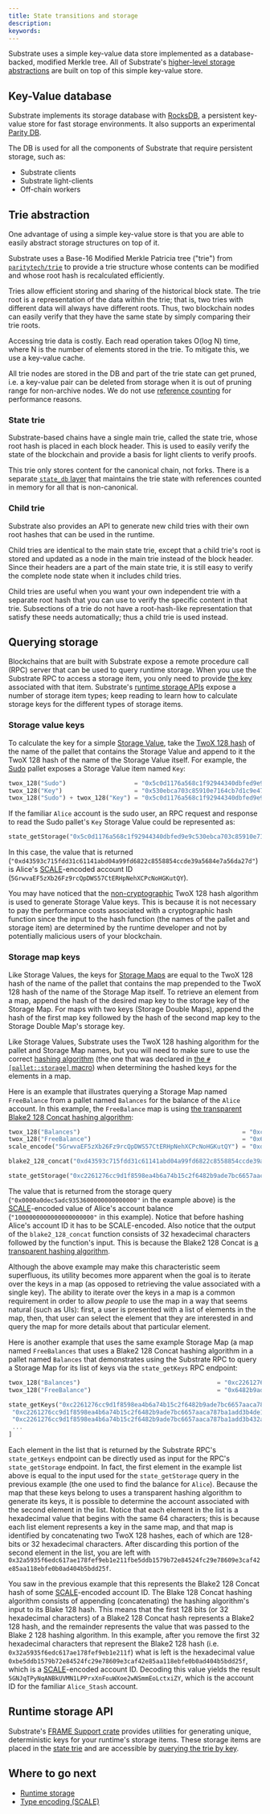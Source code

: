 ```yaml
---
title: State transitions and storage
description:
keywords:
---
```


Substrate uses a simple key-value data store implemented as a database-backed, modified Merkle tree.
All of Substrate's [higher-level storage abstractions](/build/runtime-storage) are built on top of this simple key-value store.

## Key-Value database

Substrate implements its storage database with [RocksDB](https://rocksdb.org/), a persistent key-value store for fast storage environments. It also supports an experimental [Parity DB](https://github.com/paritytech/parity-db).

The DB is used for all the components of Substrate that require persistent storage, such as:

- Substrate clients
- Substrate light-clients
- Off-chain workers

## Trie abstraction

One advantage of using a simple key-value store is that you are able to easily abstract storage structures on top of it.

Substrate uses a Base-16 Modified Merkle Patricia tree ("trie") from [`paritytech/trie`](https://github.com/paritytech/trie) to provide a trie structure whose contents can be modified and whose root hash is recalculated efficiently.

Tries allow efficient storing and sharing of the historical block state. The trie root is a representation of the data within the trie; that is, two tries with different data will always have different roots.
Thus, two blockchain nodes can easily verify that they have the same state by simply comparing their trie roots.

Accessing trie data is costly.
Each read operation takes O(log N) time, where N is the number of elements stored in the trie. To mitigate this, we use a key-value cache.

All trie nodes are stored in the DB and part of the trie state can get pruned, i.e. a key-value pair can be deleted from storage when it is out of pruning range for non-archive nodes.
We do not use [reference counting](http://en.wikipedia.org/wiki/Reference_counting) for performance reasons.

### State trie

Substrate-based chains have a single main trie, called the state trie, whose root hash is placed in each block header.
This is used to easily verify the state of the blockchain and provide a basis for light clients to verify proofs.

This trie only stores content for the canonical chain, not forks.
There is a separate [`state_db` layer](https://paritytech.github.io/substrate/master/sc_state_db/index.html) that maintains the trie state with references counted in memory for all that is non-canonical.

### Child trie

Substrate also provides an API to generate new child tries with their own root hashes that can be used in the runtime.

Child tries are identical to the main state trie, except that a child trie's root is stored and updated as a node in the main trie instead of the block header.
Since their headers are a part of the main state trie, it is still easy to verify the complete node state when it includes child tries.

Child tries are useful when you want your own independent trie with a separate root hash that you can use to verify the specific content in that trie.
Subsections of a trie do not have a root-hash-like representation that satisfy these needs automatically; thus a child trie is used instead.

## Querying storage

Blockchains that are built with Substrate expose a remote procedure call (RPC) server that can be used to query runtime storage. When you use the Substrate RPC to access a storage item, you only need to provide [the key](#key-value-database) associated with that item.
Substrate's [runtime storage APIs](/build/runtime-storage) expose a number of storage item types; keep reading to learn how to calculate storage keys for the different types of storage items.

### Storage value keys

To calculate the key for a simple [Storage Value](/build/runtime-storage#storage-value), take the [TwoX 128 hash](https://github.com/Cyan4973/xxHash) of the name of the pallet that contains the Storage Value and append to it the TwoX 128 hash of the name of the Storage Value itself.
For example, the [Sudo](https://paritytech.github.io/substrate/master/pallet_sudo/index.html) pallet exposes a Storage Value item named `Key`:

```rust
twox_128("Sudo")                   = "0x5c0d1176a568c1f92944340dbfed9e9c"
twox_128("Key")                    = "0x530ebca703c85910e7164cb7d1c9e47b"
twox_128("Sudo") + twox_128("Key") = "0x5c0d1176a568c1f92944340dbfed9e9c530ebca703c85910e7164cb7d1c9e47b"
```

If the familiar `Alice` account is the sudo user, an RPC request and response to read the Sudo pallet's `Key` Storage Value could be represented as:

```rust
state_getStorage("0x5c0d1176a568c1f92944340dbfed9e9c530ebca703c85910e7164cb7d1c9e47b") = "0xd43593c715fdd31c61141abd04a99fd6822c8558854ccde39a5684e7a56da27d"
```

In this case, the value that is returned (`"0xd43593c715fdd31c61141abd04a99fd6822c8558854ccde39a5684e7a56da27d"`) is Alice's [SCALE](/reference/scale-codec)-encoded account ID (`5GrwvaEF5zXb26Fz9rcQpDWS57CtERHpNehXCPcNoHGKutQY`).

You may have noticed that the [non-cryptographic](/build/runtime-storage#cryptographic-hashing-algorithms) TwoX 128 hash algorithm is used to generate Storage Value keys.
This is because it is not necessary to pay the performance costs associated with a cryptographic hash function since the input to the hash function (the names of the pallet and storage item) are determined by the runtime developer and not by potentially malicious users of your blockchain.

### Storage map keys

Like Storage Values, the keys for [Storage Maps](/build/runtime-storage#storage-map) are equal to the TwoX 128 hash of the name of the pallet that contains the map prepended to the TwoX 128 hash of the name of the Storage Map itself.
To retrieve an element from a map, append the hash of the desired map key to the storage key of the Storage Map.
For maps with two keys (Storage Double Maps), append the hash of the first map key followed by the hash of the second map key to the Storage Double Map's storage key.

Like Storage Values, Substrate uses the TwoX 128 hashing algorithm for the pallet and Storage Map names, but you will need to make sure to use the correct [hashing algorithm](/build/runtime-storage#hashing-algorithms) (the one that was declared in [the `#[pallet::storage]` macro](/build/runtime-storage#declaring-storage-items)) when determining the hashed keys for the elements in a map.

Here is an example that illustrates querying a Storage Map named `FreeBalance` from a pallet named `Balances` for the balance of the `Alice` account.
In this example, the `FreeBalance` map is using [the transparent Blake2 128 Concat hashing algorithm](/build/runtime-storage#transparent-hashing-algorithms):

```rust
twox_128("Balances")                                             = "0xc2261276cc9d1f8598ea4b6a74b15c2f"
twox_128("FreeBalance")                                          = "0x6482b9ade7bc6657aaca787ba1add3b4"
scale_encode("5GrwvaEF5zXb26Fz9rcQpDWS57CtERHpNehXCPcNoHGKutQY") = "0xd43593c715fdd31c61141abd04a99fd6822c8558854ccde39a5684e7a56da27d"

blake2_128_concat("0xd43593c715fdd31c61141abd04a99fd6822c8558854ccde39a5684e7a56da27d") = "0xde1e86a9a8c739864cf3cc5ec2bea59fd43593c715fdd31c61141abd04a99fd6822c8558854ccde39a5684e7a56da27d"

state_getStorage("0xc2261276cc9d1f8598ea4b6a74b15c2f6482b9ade7bc6657aaca787ba1add3b4de1e86a9a8c739864cf3cc5ec2bea59fd43593c715fdd31c61141abd04a99fd6822c8558854ccde39a5684e7a56da27d") = "0x0000a0dec5adc9353600000000000000"
```

The value that is returned from the storage query (`"0x0000a0dec5adc9353600000000000000"` in the example above) is the [SCALE](/reference/scale-codec/)-encoded value of Alice's account balance (`"1000000000000000000000"` in this example).
Notice that before hashing Alice's account ID it has to be SCALE-encoded.
Also notice that the output of the `blake2_128_concat` function consists of 32 hexadecimal characters followed by the function's input.
This is because the Blake2 128 Concat is [a transparent hashing algorithm](/build/runtime-storage#transparent-hashing-algorithms).

Although the above example may make this characteristic seem superfluous, its utility becomes more apparent when the goal is to iterate over the keys in a map (as opposed to retrieving the value associated with a single key).
The ability to iterate over the keys in a map is a common requirement in order to allow _people_ to use the map in a way that seems natural (such as UIs): first, a user is presented with a list of elements in the map, then, that user can select the element that they are interested in and query the map for more details about that particular element.

Here is another example that uses the same example Storage Map (a map named `FreeBalances` that uses a Blake2 128 Concat hashing algorithm in a pallet named `Balances` that demonstrates using the Substrate RPC to query a Storage Map
for its list of keys via the `state_getKeys` RPC endpoint:

```rust
twox_128("Balances")                                      = "0xc2261276cc9d1f8598ea4b6a74b15c2f"
twox_128("FreeBalance")                                   = "0x6482b9ade7bc6657aaca787ba1add3b4"

state_getKeys("0xc2261276cc9d1f8598ea4b6a74b15c2f6482b9ade7bc6657aaca787ba1add3b4") = [
 "0xc2261276cc9d1f8598ea4b6a74b15c2f6482b9ade7bc6657aaca787ba1add3b4de1e86a9a8c739864cf3cc5ec2bea59fd43593c715fdd31c61141abd04a99fd6822c8558854ccde39a5684e7a56da27d",
 "0xc2261276cc9d1f8598ea4b6a74b15c2f6482b9ade7bc6657aaca787ba1add3b432a5935f6edc617ae178fef9eb1e211fbe5ddb1579b72e84524fc29e78609e3caf42e85aa118ebfe0b0ad404b5bdd25f",
 ...
]
```

Each element in the list that is returned by the Substrate RPC's `state_getKeys` endpoint can be directly used as input for the RPC's `state_getStorage` endpoint.
In fact, the first element in the example list above is equal to the input used for the `state_getStorage` query in the previous example (the one used to find the balance for `Alice`).
Because the map that these keys belong to uses a transparent hashing algorithm to generate its keys, it is possible to determine the account associated with the second element in the list.
Notice that each element in the list is a hexadecimal value that begins with the same 64 characters; this is because each list element represents a key in the same map, and that map is identified by concatenating two TwoX 128 hashes, each of which are 128-bits or 32 hexadecimal characters.
After discarding this portion of the second element in the list, you are left with `0x32a5935f6edc617ae178fef9eb1e211fbe5ddb1579b72e84524fc29e78609e3caf42e85aa118ebfe0b0ad404b5bdd25f`.

You saw in the previous example that this represents the Blake2 128 Concat hash of some [SCALE](/reference/scale-codec)-encoded account ID.
The Blake 128 Concat hashing algorithm consists of appending (concatenating) the hashing algorithm's input to its Blake 128 hash.
This means that the first 128 bits (or 32 hexadecimal characters) of a Blake2 128 Concat hash represents a Blake2 128 hash, and the remainder represents the value that was passed to the Blake 2 128 hashing algorithm.
In this example, after you remove the first 32 hexadecimal characters that represent the Blake2 128 hash (i.e. `0x32a5935f6edc617ae178fef9eb1e211f`) what is left is the hexadecimal value `0xbe5ddb1579b72e84524fc29e78609e3caf42e85aa118ebfe0b0ad404b5bdd25f`, which is a [SCALE](/reference/scale-codec)-encoded account ID.
Decoding this value yields the result `5GNJqTPyNqANBkUVMN1LPPrxXnFouWXoe2wNSmmEoLctxiZY`, which is the account ID for the familiar `Alice_Stash` account.

## Runtime storage API

Substrate's [FRAME Support crate](https://paritytech.github.io/substrate/master/frame_support/index.html) provides utilities for generating unique, deterministic keys for your runtime's storage items.
These storage items are placed in the [state trie](#trie-abstraction) and are accessible by [querying the trie by key](#querying-storage).

## Where to go next

- [Runtime storage](/build/runtime-storage)
- [Type encoding (SCALE)](/reference/scale-codec/)
